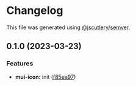 # Changelog

This file was generated using [@jscutlery/semver](https://github.com/jscutlery/semver).

## 0.1.0 (2023-03-23)


### Features

* **mui-icon:** init ([f85ea97](https://github.com/Availity/element/commit/f85ea9744a5a7f54eb8a81c439ac6a4b10c8cc33))
